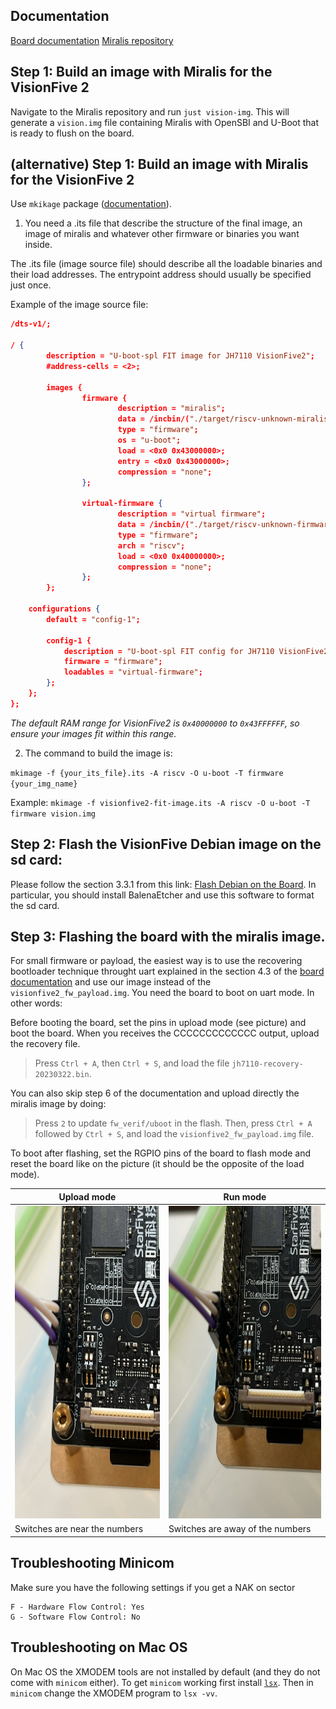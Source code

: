 
## Documentation

[Board documentation](https://doc-en.rvspace.org/VisionFive2/PDF/VisionFive2_QSG.pdf)
[Miralis repository](https://github.com/CharlyCst/miralis)

## Step 1: Build an image with Miralis for the VisionFive 2

Navigate to the Miralis repository and run ```just vision-img```. This will generate a ```vision.img``` file containing Miralis with OpenSBI and U-Boot that is ready to flush on the board.

## (alternative) Step 1: Build an image with Miralis for the VisionFive 2

Use `mkikage` package ([documentation](https://linux.die.net/man/1/mkimage)).

1. You need a .its file that describe the structure of the final image, an image of miralis and whatever other firmware or binaries you want inside. 

The .its file (image source file) should describe all the loadable binaries and their load addresses. The entrypoint address should usually be specified just once.

Example of the image source file:
``` json
/dts-v1/;

/ {
        description = "U-boot-spl FIT image for JH7110 VisionFive2";
        #address-cells = <2>;

        images {
                firmware {
                        description = "miralis";
                        data = /incbin/("./target/riscv-unknown-miralis/debug/miralis.img");
                        type = "firmware";
                        os = "u-boot";
                        load = <0x0 0x43000000>;
                        entry = <0x0 0x43000000>;
                        compression = "none";
                };

                virtual-firmware {
                        description = "virtual firmware";
                        data = /incbin/("./target/riscv-unknown-firmware/debug/csr_write.img");
                        type = "firmware";
                        arch = "riscv";
                        load = <0x0 0x40000000>;
                        compression = "none";
                }; 
        };

    configurations {
        default = "config-1";

        config-1 {
            description = "U-boot-spl FIT config for JH7110 VisionFive2";
            firmware = "firmware";
            loadables = "virtual-firmware";
        };
    };
};
```

*The default RAM range for VisionFive2 is `0x40000000` to `0x43FFFFFF`, so ensure your images fit within this range.*

2. The command to build the image is: 

`mkimage -f {your_its_file}.its -A riscv -O u-boot -T firmware {your_img_name}`

Example: `mkimage -f visionfive2-fit-image.its -A riscv -O u-boot -T firmware vision.img`

## Step 2: Flash the VisionFive Debian image on the sd card:

Please follow the section 3.3.1 from this link: [Flash Debian on the Board](https://doc-en.rvspace.org/VisionFive2/PDF/VisionFive2_QSG.pdf"). In particular, you should install BalenaEtcher and use this software to format the sd card.

## Step 3: Flashing the board with the miralis image.

For small firmware or payload, the easiest way is to use the recovering bootloader technique throught uart explained in the section 4.3 of the [board documentation]((https://doc-en.rvspace.org/VisionFive2/PDF/VisionFive2_QSG.pdf)) and use our image instead of the `visionfive2_fw_payload.img`. You need the board to boot on uart mode. In other words: 


Before booting the board, set the pins in upload mode (see picture) and boot the board. When you receives the CCCCCCCCCCCCC output, upload the recovery file.

> Press `Ctrl + A`, then `Ctrl + S`, and load the file `jh7110-recovery-20230322.bin`.

You can also skip step 6 of the documentation and upload directly the miralis image by doing: 

> Press `2` to update `fw_verif/uboot` in the flash. Then, press `Ctrl + A` followed by `Ctrl + S`, and load the `visionfive2_fw_payload.img` file.


To boot after flashing, set the RGPIO pins of the board to flash mode and reset the board like on the picture (it should be the opposite of the load mode).


| Upload mode | Run mode |
|--------------|----------|
| <img src="./load.jpeg" height="500"> | <img src="./run.jpeg" height="500"> |
| Switches are near the numbers | Switches are away of the numbers |

## Troubleshooting Minicom

Make sure you have the following settings if you get a NAK on sector

```
F - Hardware Flow Control: Yes
G - Software Flow Control: No
```


## Troubleshooting on Mac OS

On Mac OS the XMODEM tools are not installed by default (and they do not come with `minicom` either). To get `minicom` working first install [`lsx`](https://formulae.brew.sh/formula/lrzsz#default).
Then in `minicom` change the XMODEM program to `lsx -vv`.
